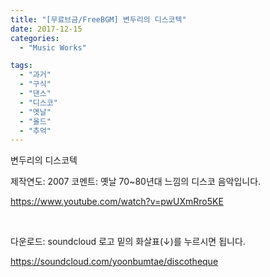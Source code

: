 ```yaml
---
title: "[무료브금/FreeBGM] 변두리의 디스코텍"
date: 2017-12-15
categories: 
  - "Music Works"

tags: 
  - "과거"
  - "구식"
  - "댄스"
  - "디스코"
  - "옛날"
  - "올드"
  - "추억"
---
```


변두리의 디스코텍

제작연도: 2007 코멘트: 옛날 70~80년대 느낌의 디스코 음악입니다.

https://www.youtube.com/watch?v=pwUXmRro5KE

 

다운로드: soundcloud 로고 밑의 화살표(↓)를 누르시면 됩니다.   

https://soundcloud.com/yoonbumtae/discotheque
